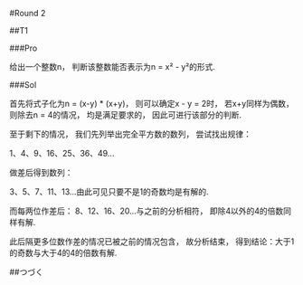#Round 2

##T1

###Pro

给出一个整数n， 判断该整数能否表示为n = x² - y²的形式.

###Sol

首先将式子化为n = (x-y) * (x+y)， 则可以确定x - y = 2时， 若x+y同样为偶数， 则除去n = 4的情况， 均是满足要求的， 因此可进行该部分的判断.

至于剩下的情况， 我们先列举出完全平方数的数列， 尝试找出规律：

1、4、9、16、25、36、49...

做差后得到数列：

3、5、7、11、13...由此可见只要不是1的奇数均是有解的.

而每两位作差后： 8、12、16、20...与之前的分析相符， 即除4以外的4的倍数同样有解.

此后隔更多位数作差的情况已被之前的情况包含， 故分析结束， 得到结论：大于1的奇数与大于4的4的倍数有解.

##つづく
